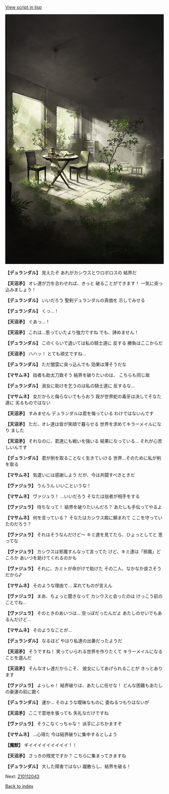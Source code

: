 [View script in lisp](../scripts/210112041.txt)

![in_underground_world_room.png](../images/backgrounds/in_underground_world_room.png)

**【デュランダル】**
見えたぞ
あれがカシウスとウロボロスの
結界だ

**【天沼矛】**
オレ達が力を合わせれば、きっと
破ることができます！
一気に突っ込みましょう！

**【デュランダル】**
いいだろう
聖剣デュランダルの真価を
示してみせる

**【デュランダル】**
くっ…！

**【天沼矛】**
ぐあっ…！

**【天沼矛】**
これは…思っていたより強力ですね
でも、諦めません！

**【デュランダル】**
このくらいで退いては私の騎士道に
反する
勝負はここからだ

**【天沼矛】**
ハハッ！
とても頑丈ですね…

**【デュランダル】**
ただ闇雲に突っ込んでも
効果は薄そうだな

**【マサムネ】**
拙者も助太刀致そう
結界を破りたいのは、
こちらも同じ故

**【デュランダル】**
淑女に助けを乞うのは私の騎士道に
反するな…

**【マサムネ】**
女だからと侮らないでもらおう
我が世界蛇の毒牙は決してそなた達に
劣るものではない

**【天沼矛】**
すみません
デュランダルは君を侮っている
わけではないんです

**【天沼矛】**
ただ、オレ達は皆が笑顔で暮らせる
世界を求めてキラーメイルになり
ました

**【天沼矛】**
それなのに、君達にも戦いを強いる
結果になっている…
それが心苦しいんです

**【デュランダル】**
君が剣を取ることなく生きていける
世界…そのために私が剣を取る

**【マサムネ】**
気遣いには感謝しよう
だが、今は共闘すべきときだ

**【ヴァジュラ】**
うんうん
いいこというな！

**【マサムネ】**
ヴァジュラ！
…いいだろう
そなたは拙者が相手をする

**【ヴァジュラ】**
待ちなって！
結界を破りたいんだろ？
あたしも手伝ってやるよ

**【マサムネ】**
何を言っている？
そなたはカシウス殿に頼まれて
ここを守っていたのだろう？

**【ヴァジュラ】**
それはそうなんだけど～
キミ達を見てたら、ひょっとしてと
思ってな

**【ヴァジュラ】**
カシウスは邪魔すんなって言ってた
けど、キミ達は「邪魔」どころか
あいつを助けてくれるのかも

**【ヴァジュラ】**
それに、カミトが命がけで助けた
その二人、なかなか良さそうだから♪

**【マサムネ】**
そのような理由で…
呆れてものが言えん

**【ヴァジュラ】**
まあ、ちょっと聞きなって
カシウスと会ったのは
けっこう前のことでね…

**【ヴァジュラ】**
そのときのあいつは…
空っぽだったんだよ
あたしのせいでもあるんだけど…

**【マサムネ】**
そのようなことが…

**【デュランダル】**
なるほど
やはり私達の出番だったようだ

**【天沼矛】**
そうですね！
笑っていられる世界を作りたくて
キラーメイルになることを選んだ

**【天沼矛】**
そんなオレ達だからこそ、
彼女にしてあげられることが
きっとあります

**【ヴァジュラ】**
よっしゃ！
結界破りは、あたしに任せな！
どんな困難もあたしの豪運の前に跪く

**【デュランダル】**
運か…
そのような曖昧なものに
委ねるつもりはないが

**【天沼矛】**
ここで意地を張っても
失礼なだけですね

**【ヴァジュラ】**
そうこなくっちゃな！
派手にぶちかますぞ

**【マサムネ】**
…心得た
今は結界破りに集中するとしよう

**【魔獣】**
ギイイイイイイイイイ！！

**【天沼矛】**
さっきの残党ですか？
こちらに集まってきますね

**【デュランダル】**
大した障害ではない
蹴散らし、結界を破る！

Next: [210112043](210112043.md)

[Back to index](index.md)
